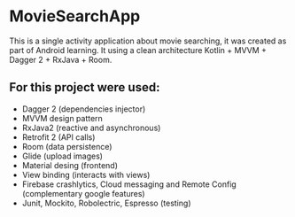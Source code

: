 # MovieSearchApp
This is a single activity application about movie searching, it was created as part of Android learning. It using a clean architecture Kotlin + MVVM + Dagger 2 + RxJava + Room.
## For this project were used:
- Dagger 2 (dependencies injector)
- MVVM design pattern
- RxJava2 (reactive and asynchronous)
- Retrofit 2 (API calls)
- Room (data persistence)
- Glide (upload images)
- Material desing (frontend)
- View binding (interacts with views)
- Firebase crashlytics, Cloud messaging and Remote Config (complementary google features)
- Junit, Mockito, Robolectric, Espresso (testing)
